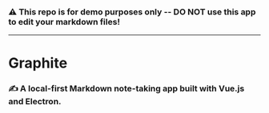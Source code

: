 ### ⚠️ This repo is for demo purposes only -- DO NOT use this app to edit your markdown files!
---

# Graphite 
### ✍️ A local-first Markdown note-taking app built with Vue.js and Electron.
